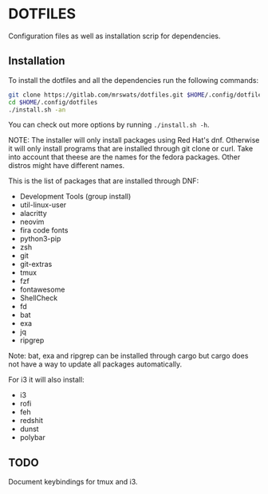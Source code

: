 # DOTFILES

Configuration files as well as installation scrip for dependencies.

## Installation

To install the dotfiles and all the dependencies run the following commands:

```bash
git clone https://gitlab.com/mrswats/dotfiles.git $HOME/.config/dotfiles
cd $HOME/.config/dotfiles
./install.sh -an
```

You can check out more options by running `./install.sh -h`.

NOTE: The installer will only install packages using Red Hat's dnf. Otherwise
it will only install programs that are installed through git clone or curl.
Take into account that theese are the names for the fedora packages. Other
distros might have different names.

This is the list of packages that are installed through DNF:

- Development Tools (group install)
- util-linux-user
- alacritty
- neovim
- fira code fonts
- python3-pip
- zsh
- git
- git-extras
- tmux
- fzf
- fontawesome
- ShellCheck
- fd
- bat
- exa
- jq
- ripgrep

Note: bat, exa and ripgrep can be installed through cargo but cargo does not
have a way to update all packages automatically.

For i3 it will also install:

- i3
- rofi
- feh
- redshit
- dunst
- polybar

## TODO

Document keybindings for tmux and i3.
